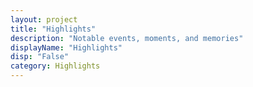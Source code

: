 ```yaml
---
layout: project
title: "Highlights"
description: "Notable events, moments, and memories"
displayName: "Highlights"
disp: "False"
category: Highlights
---
```

